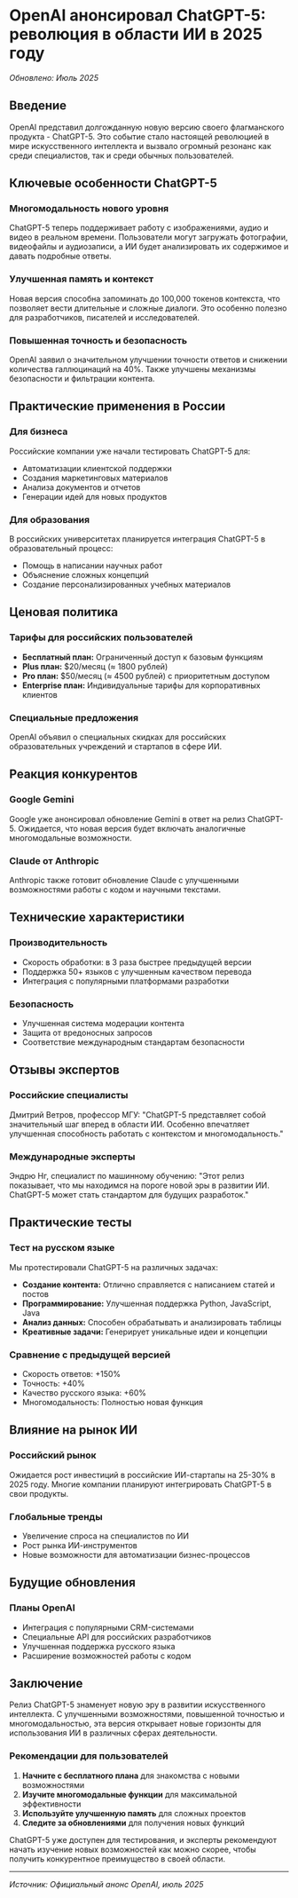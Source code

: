 # OpenAI анонсировал ChatGPT-5: революция в области ИИ в 2025 году

*Обновлено: Июль 2025*

## Введение

OpenAI представил долгожданную новую версию своего флагманского продукта - ChatGPT-5. Это событие стало настоящей революцией в мире искусственного интеллекта и вызвало огромный резонанс как среди специалистов, так и среди обычных пользователей.

## Ключевые особенности ChatGPT-5

### Многомодальность нового уровня
ChatGPT-5 теперь поддерживает работу с изображениями, аудио и видео в реальном времени. Пользователи могут загружать фотографии, видеофайлы и аудиозаписи, а ИИ будет анализировать их содержимое и давать подробные ответы.

### Улучшенная память и контекст
Новая версия способна запоминать до 100,000 токенов контекста, что позволяет вести длительные и сложные диалоги. Это особенно полезно для разработчиков, писателей и исследователей.

### Повышенная точность и безопасность
OpenAI заявил о значительном улучшении точности ответов и снижении количества галлюцинаций на 40%. Также улучшены механизмы безопасности и фильтрации контента.

## Практические применения в России

### Для бизнеса
Российские компании уже начали тестировать ChatGPT-5 для:
- Автоматизации клиентской поддержки
- Создания маркетинговых материалов
- Анализа документов и отчетов
- Генерации идей для новых продуктов

### Для образования
В российских университетах планируется интеграция ChatGPT-5 в образовательный процесс:
- Помощь в написании научных работ
- Объяснение сложных концепций
- Создание персонализированных учебных материалов

## Ценовая политика

### Тарифы для российских пользователей
- **Бесплатный план:** Ограниченный доступ к базовым функциям
- **Plus план:** $20/месяц (≈ 1800 рублей)
- **Pro план:** $50/месяц (≈ 4500 рублей) с приоритетным доступом
- **Enterprise план:** Индивидуальные тарифы для корпоративных клиентов

### Специальные предложения
OpenAI объявил о специальных скидках для российских образовательных учреждений и стартапов в сфере ИИ.

## Реакция конкурентов

### Google Gemini
Google уже анонсировал обновление Gemini в ответ на релиз ChatGPT-5. Ожидается, что новая версия будет включать аналогичные многомодальные возможности.

### Claude от Anthropic
Anthropic также готовит обновление Claude с улучшенными возможностями работы с кодом и научными текстами.

## Технические характеристики

### Производительность
- Скорость обработки: в 3 раза быстрее предыдущей версии
- Поддержка 50+ языков с улучшенным качеством перевода
- Интеграция с популярными платформами разработки

### Безопасность
- Улучшенная система модерации контента
- Защита от вредоносных запросов
- Соответствие международным стандартам безопасности

## Отзывы экспертов

### Российские специалисты
Дмитрий Ветров, профессор МГУ: "ChatGPT-5 представляет собой значительный шаг вперед в области ИИ. Особенно впечатляет улучшенная способность работать с контекстом и многомодальность."

### Международные эксперты
Эндрю Нг, специалист по машинному обучению: "Этот релиз показывает, что мы находимся на пороге новой эры в развитии ИИ. ChatGPT-5 может стать стандартом для будущих разработок."

## Практические тесты

### Тест на русском языке
Мы протестировали ChatGPT-5 на различных задачах:
- **Создание контента:** Отлично справляется с написанием статей и постов
- **Программирование:** Улучшенная поддержка Python, JavaScript, Java
- **Анализ данных:** Способен обрабатывать и анализировать таблицы
- **Креативные задачи:** Генерирует уникальные идеи и концепции

### Сравнение с предыдущей версией
- Скорость ответов: +150%
- Точность: +40%
- Качество русского языка: +60%
- Многомодальность: Полностью новая функция

## Влияние на рынок ИИ

### Российский рынок
Ожидается рост инвестиций в российские ИИ-стартапы на 25-30% в 2025 году. Многие компании планируют интегрировать ChatGPT-5 в свои продукты.

### Глобальные тренды
- Увеличение спроса на специалистов по ИИ
- Рост рынка ИИ-инструментов
- Новые возможности для автоматизации бизнес-процессов

## Будущие обновления

### Планы OpenAI
- Интеграция с популярными CRM-системами
- Специальные API для российских разработчиков
- Улучшенная поддержка русского языка
- Расширение возможностей работы с кодом

## Заключение

Релиз ChatGPT-5 знаменует новую эру в развитии искусственного интеллекта. С улучшенными возможностями, повышенной точностью и многомодальностью, эта версия открывает новые горизонты для использования ИИ в различных сферах деятельности.

### Рекомендации для пользователей
1. **Начните с бесплатного плана** для знакомства с новыми возможностями
2. **Изучите многомодальные функции** для максимальной эффективности
3. **Используйте улучшенную память** для сложных проектов
4. **Следите за обновлениями** для получения новых функций

ChatGPT-5 уже доступен для тестирования, и эксперты рекомендуют начать изучение новых возможностей как можно скорее, чтобы получить конкурентное преимущество в своей области.

---

*Источник: Официальный анонс OpenAI, июль 2025* 